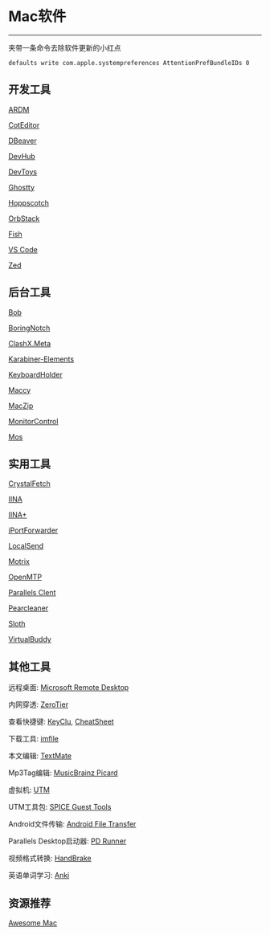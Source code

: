 # Mac软件

---

夹带一条命令去除软件更新的小红点

`defaults write com.apple.systempreferences AttentionPrefBundleIDs 0`

## 开发工具

[ARDM](https://github.com/qishibo/AnotherRedisDesktopManager)

[CotEditor](https://github.com/coteditor/CotEditor)

[DBeaver](https://github.com/dbeaver/dbeaver/)

[DevHub](https://github.com/jaywcjlove/DevHub)

[DevToys](https://github.com/DevToys-app/DevToys)

[Ghostty](https://github.com/ghostty-org/ghostty)

[Hoppscotch](https://hoppscotch.com/download)

[OrbStack](https://github.com/orbstack/orbstack)

[Fish](https://github.com/fish-shell/fish-shell)

[VS Code](https://code.visualstudio.com/Download)

[Zed](https://github.com/zed-industries/zed)

## 后台工具

[Bob](https://github.com/ripperhe/Bob)

[BoringNotch](https://github.com/TheBoredTeam/boring.notch)

[ClashX.Meta](https://github.com/MetaCubeX/ClashX.Meta)

[Karabiner-Elements](https://github.com/pqrs-org/Karabiner-Elements)

[KeyboardHolder](https://github.com/leaves615/KeyboardHolder)

[Maccy](https://github.com/p0deje/Maccy)

[MacZip](https://ezip.awehunt.com/)

[MonitorControl](https://github.com/MonitorControl/MonitorControl)

[Mos](https://github.com/Caldis/Mos)

## 实用工具

[CrystalFetch](https://github.com/TuringSoftware/CrystalFetch)

[IINA](https://github.com/iina/iina)

[IINA+](https://github.com/xjbeta/iina-plus)

[iPortForwarder](https://github.com/hronro/iPortForwarder)

[LocalSend](https://github.com/localsend/localsend)

[Motrix](https://github.com/agalwood/Motrix)

[OpenMTP](https://github.com/ganeshrvel/openmtp)

[Parallels Clent](https://www.parallels.com/products/ras/download/client/)

[Pearcleaner](https://github.com/alienator88/Pearcleaner)

[Sloth](https://github.com/sveinbjornt/Sloth)

[VirtualBuddy](https://github.com/insidegui/VirtualBuddy)

## 其他工具

远程桌面: [Microsoft Remote Desktop](https://go.microsoft.com/fwlink/?linkid=868963)

内网穿透: [ZeroTier](https://www.zerotier.com/)

查看快捷键: [KeyClu](https://github.com/Anze/KeyCluCask), [CheatSheet](https://www.mediaatelier.com/CheatSheet/feedNotes.php)

下载工具: [imfile](https://github.com/imfile-io/imfile-desktop)

本文编辑: [TextMate](https://github.com/textmate/textmate)

Mp3Tag编辑: [MusicBrainz Picard](https://github.com/metabrainz/picard)

虚拟机: [UTM](https://github.com/utmapp/UTM)

UTM工具包: [SPICE Guest Tools](https://mac.getutm.app/support/)

Android文件传输: [Android File Transfer](https://www.android.com/filetransfer/)

Parallels Desktop启动器: [PD Runner](https://macapp.org.cn/app/pd-runner.html)

视频格式转换: [HandBrake](https://handbrake.fr/)

英语单词学习: [Anki](https://apps.ankiweb.net/)

## 资源推荐

[Awesome Mac](https://wangchujiang.com/awesome-mac/README-zh.html)
